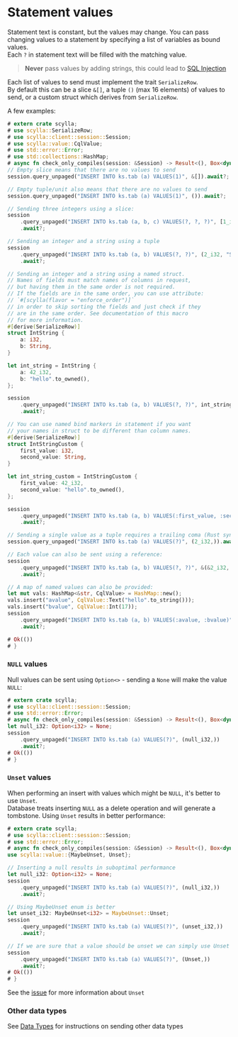 # Statement values
Statement text is constant, but the values may change.
You can pass changing values to a statement by specifying a list of variables as bound values.\
Each `?` in statement text will be filled with the matching value. 

> **Never** pass values by adding strings, this could lead to [SQL Injection](https://en.wikipedia.org/wiki/SQL_injection)

Each list of values to send must implement the trait `SerializeRow`.\
By default this can be a slice `&[]`, a tuple `()` (max 16 elements) of values to send,
or a custom struct which derives from `SerializeRow`.

A few examples:
```rust
# extern crate scylla;
# use scylla::SerializeRow;
# use scylla::client::session::Session;
# use scylla::value::CqlValue;
# use std::error::Error;
# use std::collections::HashMap;
# async fn check_only_compiles(session: &Session) -> Result<(), Box<dyn Error>> {
// Empty slice means that there are no values to send
session.query_unpaged("INSERT INTO ks.tab (a) VALUES(1)", &[]).await?;

// Empty tuple/unit also means that there are no values to send
session.query_unpaged("INSERT INTO ks.tab (a) VALUES(1)", ()).await?;

// Sending three integers using a slice:
session
    .query_unpaged("INSERT INTO ks.tab (a, b, c) VALUES(?, ?, ?)", [1_i32, 2, 3].as_ref())
    .await?;

// Sending an integer and a string using a tuple
session
    .query_unpaged("INSERT INTO ks.tab (a, b) VALUES(?, ?)", (2_i32, "Some text"))
    .await?;

// Sending an integer and a string using a named struct.
// Names of fields must match names of columns in request,
// but having them in the same order is not required.
// If the fields are in the same order, you can use attribute:
// `#[scylla(flavor = "enforce_order")]`
// in order to skip sorting the fields and just check if they
// are in the same order. See documentation of this macro
// for more information.
#[derive(SerializeRow)]
struct IntString {
    a: i32,
    b: String,
}

let int_string = IntString {
    a: 42_i32,
    b: "hello".to_owned(),
};

session
    .query_unpaged("INSERT INTO ks.tab (a, b) VALUES(?, ?)", int_string)
    .await?;

// You can use named bind markers in statement if you want
// your names in struct to be different than column names.
#[derive(SerializeRow)]
struct IntStringCustom {
    first_value: i32,
    second_value: String,
}

let int_string_custom = IntStringCustom {
    first_value: 42_i32,
    second_value: "hello".to_owned(),
};

session
    .query_unpaged("INSERT INTO ks.tab (a, b) VALUES(:first_value, :second_value)", int_string_custom)
    .await?;

// Sending a single value as a tuple requires a trailing coma (Rust syntax):
session.query_unpaged("INSERT INTO ks.tab (a) VALUES(?)", (2_i32,)).await?;

// Each value can also be sent using a reference:
session
    .query_unpaged("INSERT INTO ks.tab (a, b) VALUES(?, ?)", &(&2_i32, &"Some text"))
    .await?;

// A map of named values can also be provided:
let mut vals: HashMap<&str, CqlValue> = HashMap::new();
vals.insert("avalue", CqlValue::Text("hello".to_string()));
vals.insert("bvalue", CqlValue::Int(17));
session
    .query_unpaged("INSERT INTO ks.tab (a, b) VALUES(:avalue, :bvalue)", &vals)
    .await?;

# Ok(())
# }
```

### `NULL` values
Null values can be sent using `Option<>` - sending a `None` will make the value `NULL`:
```rust
# extern crate scylla;
# use scylla::client::session::Session;
# use std::error::Error;
# async fn check_only_compiles(session: &Session) -> Result<(), Box<dyn Error>> {
let null_i32: Option<i32> = None;
session
    .query_unpaged("INSERT INTO ks.tab (a) VALUES(?)", (null_i32,))
    .await?;
# Ok(())
# }
```

### `Unset` values
When performing an insert with values which might be `NULL`, it's better to use `Unset`.\
Database treats inserting `NULL` as a delete operation and will generate a tombstone.
Using `Unset` results in better performance:

```rust
# extern crate scylla;
# use scylla::client::session::Session;
# use std::error::Error;
# async fn check_only_compiles(session: &Session) -> Result<(), Box<dyn Error>> {
use scylla::value::{MaybeUnset, Unset};

// Inserting a null results in suboptimal performance
let null_i32: Option<i32> = None;
session
    .query_unpaged("INSERT INTO ks.tab (a) VALUES(?)", (null_i32,))
    .await?;

// Using MaybeUnset enum is better
let unset_i32: MaybeUnset<i32> = MaybeUnset::Unset;
session
    .query_unpaged("INSERT INTO ks.tab (a) VALUES(?)", (unset_i32,))
    .await?;

// If we are sure that a value should be unset we can simply use Unset
session
    .query_unpaged("INSERT INTO ks.tab (a) VALUES(?)", (Unset,))
    .await?;
# Ok(())
# }
```
See the [issue](https://issues.apache.org/jira/browse/CASSANDRA-7304) for more information about `Unset`

### Other data types
See [Data Types](../data-types/data-types.md) for instructions on sending other data types
